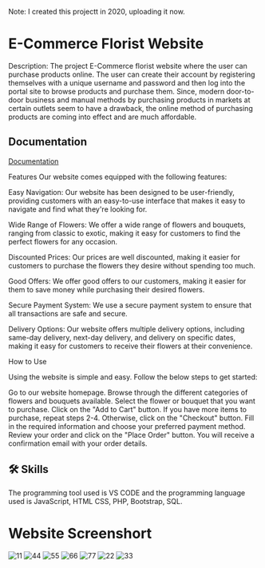 Note: I created this projectt in 2020, uploading it now.
# E-Commerce Florist Website

Description: The project  E-Commerce florist website where the user can purchase products online. The user can create their account by registering themselves with a unique username and password and then log into the portal site to browse products and purchase them. Since, modern door-to-door business and manual methods by purchasing products in markets at certain outlets seem to have a drawback, the online method of purchasing products are coming into effect and are much affordable.

## Documentation

[Documentation](https://linktodocumentation)

Features
Our website comes equipped with the following features:

Easy Navigation: Our website has been designed to be user-friendly, providing customers with an easy-to-use interface that makes it easy to navigate and find what they're looking for.

Wide Range of Flowers: We offer a wide range of flowers and bouquets, ranging from classic to exotic, making it easy for customers to find the perfect flowers for any occasion.

Discounted Prices: Our prices are well discounted, making it easier for customers to purchase the flowers they desire without spending too much.

Good Offers: We offer good offers to our customers, making it easier for them to save money while purchasing their desired flowers.

Secure Payment System: We use a secure payment system to ensure that all transactions are safe and secure.

Delivery Options: Our website offers multiple delivery options, including same-day delivery, next-day delivery, and delivery on specific dates, making it easy for customers to receive their flowers at their convenience.

How to Use

Using the website is simple and easy. Follow the below steps to get started:

Go to our website homepage.
Browse through the different categories of flowers and bouquets available.
Select the flower or bouquet that you want to purchase.
Click on the "Add to Cart" button.
If you have more items to purchase, repeat steps 2-4. Otherwise, click on the "Checkout" button.
Fill in the required information and choose your preferred payment method.
Review your order and click on the "Place Order" button.
You will receive a confirmation email with your order details.
## 🛠 Skills
The programming tool used is VS CODE and the programming language used is JavaScript, HTML CSS, PHP, Bootstrap, SQL.

# Website Screenshort


![11](https://user-images.githubusercontent.com/50737229/230770247-658a7bbc-1c89-41c3-bdf4-d40ca5ce3cf6.png)
![44](https://user-images.githubusercontent.com/50737229/230770276-c6117373-4ef7-4b33-95c0-88f4a098cda9.png)
![55](https://user-images.githubusercontent.com/50737229/230770278-56bd35c3-7ea7-43b4-9200-fd5f98faa9ca.png)
![66](https://user-images.githubusercontent.com/50737229/230770279-48de8052-d013-40b7-9cc1-a218be078621.png)
![77](https://user-images.githubusercontent.com/50737229/230770281-f73ad45d-3380-45f5-be7a-745c0dc2886d.png)
![22](https://user-images.githubusercontent.com/50737229/230770284-f3d58154-b505-49cf-b6d8-1e81a14b995c.png)
![33](https://user-images.githubusercontent.com/50737229/230770286-a7c88684-3659-4998-9183-f8b25cb303b4.png)
